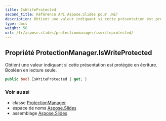 ```yaml
---
title: IsWriteProtected
second_title: Référence API Aspose.Slides pour .NET
description: Obtient une valeur indiquant si cette présentation est protégée en écriture. Booléen en lecture seule.
type: docs
weight: 50
url: /fr/aspose.slides/protectionmanager/iswriteprotected/
---
```


## Propriété ProtectionManager.IsWriteProtected

Obtient une valeur indiquant si cette présentation est protégée en écriture. Booléen en lecture seule.

```csharp
public bool IsWriteProtected { get; }
```

### Voir aussi

* classe [ProtectionManager](../../protectionmanager)
* espace de noms [Aspose.Slides](../../protectionmanager)
* assemblage [Aspose.Slides](../../../)

<!-- NE PAS MODIFIER : généré par xmldocmd pour Aspose.Slides.dll -->